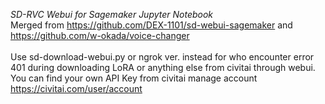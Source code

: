 <i>SD-RVC Webui for Sagemaker Jupyter Notebook </i><br>
Merged from https://github.com/DEX-1101/sd-webui-sagemaker and https://github.com/w-okada/voice-changer
<br>
<br>
Use sd-download-webui.py or ngrok ver. instead for who encounter error 401 during downloading LoRA or anything else from civitai through webui. You can find your own API Key from civitai manage account https://civitai.com/user/account
